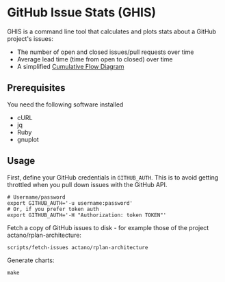 # GitHub Issue Stats (GHIS)

GHIS is a command line tool that calculates and plots stats about a GitHub project's issues:

* The number of open and closed issues/pull requests over time
* Average lead time (time from open to closed) over time  
* A simplified [Cumulative Flow Diagram](https://en.wikipedia.org/wiki/Cumulative_flow_diagram)

## Prerequisites

You need the following software installed

* cURL
* jq
* Ruby
* gnuplot

## Usage

First, define your GitHub credentials in `GITHUB_AUTH`. This is to avoid getting
throttled when you pull down issues with the GitHub API.

    # Username/password
    export GITHUB_AUTH='-u username:password'
    # Or, if you prefer token auth
    export GITHUB_AUTH='-H "Authorization: token TOKEN"'

Fetch a copy of GitHub issues to disk - for example those of the project actano/rplan-architecture:

    scripts/fetch-issues actano/rplan-architecture

Generate charts:

    make
